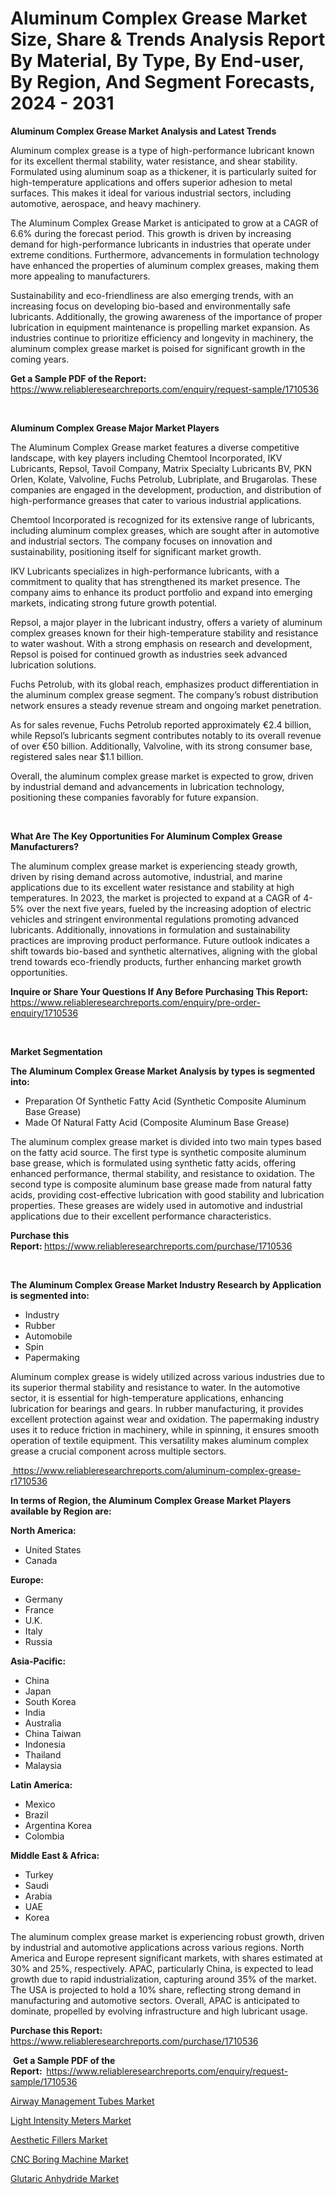 <p><h1>Aluminum Complex Grease Market Size, Share & Trends Analysis Report By Material, By Type, By End-user, By Region, And Segment Forecasts, 2024 - 2031</h1></p><p><strong>Aluminum Complex Grease Market Analysis and Latest Trends</strong></p>
<p><p>Aluminum complex grease is a type of high-performance lubricant known for its excellent thermal stability, water resistance, and shear stability. Formulated using aluminum soap as a thickener, it is particularly suited for high-temperature applications and offers superior adhesion to metal surfaces. This makes it ideal for various industrial sectors, including automotive, aerospace, and heavy machinery.</p><p>The Aluminum Complex Grease Market is anticipated to grow at a CAGR of 6.6% during the forecast period. This growth is driven by increasing demand for high-performance lubricants in industries that operate under extreme conditions. Furthermore, advancements in formulation technology have enhanced the properties of aluminum complex greases, making them more appealing to manufacturers.</p><p>Sustainability and eco-friendliness are also emerging trends, with an increasing focus on developing bio-based and environmentally safe lubricants. Additionally, the growing awareness of the importance of proper lubrication in equipment maintenance is propelling market expansion. As industries continue to prioritize efficiency and longevity in machinery, the aluminum complex grease market is poised for significant growth in the coming years.</p></p>
<p><strong>Get a Sample PDF of the Report:&nbsp;</strong> <a href="https://www.reliableresearchreports.com/enquiry/request-sample/1710536?utm_campaign=4&utm_medium=2&utm_source=Github&utm_content=ia&utm_term=22102024&utm_id=aluminum-complex-grease">https://www.reliableresearchreports.com/enquiry/request-sample/1710536</a></p>
<p>&nbsp;</p>
<p><strong>Aluminum Complex Grease Major Market Players</strong></p>
<p><p>The Aluminum Complex Grease market features a diverse competitive landscape, with key players including Chemtool Incorporated, IKV Lubricants, Repsol, Tavoil Company, Matrix Specialty Lubricants BV, PKN Orlen, Kolate, Valvoline, Fuchs Petrolub, Lubriplate, and Brugarolas. These companies are engaged in the development, production, and distribution of high-performance greases that cater to various industrial applications.</p><p>Chemtool Incorporated is recognized for its extensive range of lubricants, including aluminum complex greases, which are sought after in automotive and industrial sectors. The company focuses on innovation and sustainability, positioning itself for significant market growth. </p><p>IKV Lubricants specializes in high-performance lubricants, with a commitment to quality that has strengthened its market presence. The company aims to enhance its product portfolio and expand into emerging markets, indicating strong future growth potential.</p><p>Repsol, a major player in the lubricant industry, offers a variety of aluminum complex greases known for their high-temperature stability and resistance to water washout. With a strong emphasis on research and development, Repsol is poised for continued growth as industries seek advanced lubrication solutions.</p><p>Fuchs Petrolub, with its global reach, emphasizes product differentiation in the aluminum complex grease segment. The company’s robust distribution network ensures a steady revenue stream and ongoing market penetration.</p><p>As for sales revenue, Fuchs Petrolub reported approximately €2.4 billion, while Repsol’s lubricants segment contributes notably to its overall revenue of over €50 billion. Additionally, Valvoline, with its strong consumer base, registered sales near $1.1 billion.</p><p>Overall, the aluminum complex grease market is expected to grow, driven by industrial demand and advancements in lubrication technology, positioning these companies favorably for future expansion.</p></p>
<p>&nbsp;</p>
<p><strong>What Are The Key Opportunities For Aluminum Complex Grease Manufacturers?</strong></p>
<p><p>The aluminum complex grease market is experiencing steady growth, driven by rising demand across automotive, industrial, and marine applications due to its excellent water resistance and stability at high temperatures. In 2023, the market is projected to expand at a CAGR of 4-5% over the next five years, fueled by the increasing adoption of electric vehicles and stringent environmental regulations promoting advanced lubricants. Additionally, innovations in formulation and sustainability practices are improving product performance. Future outlook indicates a shift towards bio-based and synthetic alternatives, aligning with the global trend towards eco-friendly products, further enhancing market growth opportunities.</p></p>
<p><strong>Inquire or Share Your Questions If Any Before Purchasing This Report:</strong> <a href="https://www.reliableresearchreports.com/enquiry/pre-order-enquiry/1710536?utm_campaign=4&utm_medium=2&utm_source=Github&utm_content=ia&utm_term=22102024&utm_id=aluminum-complex-grease">https://www.reliableresearchreports.com/enquiry/pre-order-enquiry/1710536</a></p>
<p>&nbsp;</p>
<p><strong>Market Segmentation</strong></p>
<p><strong>The Aluminum Complex Grease Market Analysis by types is segmented into:</strong></p>
<p><ul><li>Preparation Of Synthetic Fatty Acid (Synthetic Composite Aluminum Base Grease)</li><li>Made Of Natural Fatty Acid (Composite Aluminum Base Grease)</li></ul></p>
<p><p>The aluminum complex grease market is divided into two main types based on the fatty acid source. The first type is synthetic composite aluminum base grease, which is formulated using synthetic fatty acids, offering enhanced performance, thermal stability, and resistance to oxidation. The second type is composite aluminum base grease made from natural fatty acids, providing cost-effective lubrication with good stability and lubrication properties. These greases are widely used in automotive and industrial applications due to their excellent performance characteristics.</p></p>
<p><strong>Purchase this Report:&nbsp;</strong><a href="https://www.reliableresearchreports.com/purchase/1710536?utm_campaign=4&utm_medium=2&utm_source=Github&utm_content=ia&utm_term=22102024&utm_id=aluminum-complex-grease">https://www.reliableresearchreports.com/purchase/1710536</a></p>
<p>&nbsp;</p>
<p><strong>The Aluminum Complex Grease Market Industry Research by Application is segmented into:</strong></p>
<p><ul><li>Industry</li><li>Rubber</li><li>Automobile</li><li>Spin</li><li>Papermaking</li></ul></p>
<p><p>Aluminum complex grease is widely utilized across various industries due to its superior thermal stability and resistance to water. In the automotive sector, it is essential for high-temperature applications, enhancing lubrication for bearings and gears. In rubber manufacturing, it provides excellent protection against wear and oxidation. The papermaking industry uses it to reduce friction in machinery, while in spinning, it ensures smooth operation of textile equipment. This versatility makes aluminum complex grease a crucial component across multiple sectors.</p></p>
<p><a href="https://www.reliableresearchreports.com/aluminum-complex-grease-r1710536?utm_campaign=4&utm_medium=2&utm_source=Github&utm_content=ia&utm_term=22102024&utm_id=aluminum-complex-grease">&nbsp;https://www.reliableresearchreports.com/aluminum-complex-grease-r1710536</a></p>
<p><strong>In terms of Region, the Aluminum Complex Grease Market Players available by Region are:</strong></p>
<p>
    <p> <strong> North America: </strong>
        <ul>
            <li>United States</li>
            <li>Canada</li>
        </ul>
        </p> 
    <p> <strong> Europe: </strong>
        <ul>
            <li>Germany</li>
            <li>France</li>
            <li>U.K.</li>
            <li>Italy</li>
            <li>Russia</li>
        </ul>
        </p> 
    <p> <strong> Asia-Pacific: </strong>
        <ul>
            <li>China</li>
            <li>Japan</li>
            <li>South Korea</li>
            <li>India</li>
            <li>Australia</li>
            <li>China Taiwan</li>
            <li>Indonesia</li>
            <li>Thailand</li>
            <li>Malaysia</li>
        </ul>
        </p> 
    <p> <strong> Latin America: </strong>
        <ul>
            <li>Mexico</li>
            <li>Brazil</li>
            <li>Argentina Korea</li>
            <li>Colombia</li>
        </ul>
        </p> 
    <p> <strong> Middle East & Africa: </strong>
        <ul>
            <li>Turkey</li>
            <li>Saudi</li>
            <li>Arabia</li>
            <li>UAE</li>
            <li>Korea</li>
        </ul>
    </p>
    </p>
<p><p>The aluminum complex grease market is experiencing robust growth, driven by industrial and automotive applications across various regions. North America and Europe represent significant markets, with shares estimated at 30% and 25%, respectively. APAC, particularly China, is expected to lead growth due to rapid industrialization, capturing around 35% of the market. The USA is projected to hold a 10% share, reflecting strong demand in manufacturing and automotive sectors. Overall, APAC is anticipated to dominate, propelled by evolving infrastructure and high lubricant usage.</p></p>
<p><strong>Purchase this Report: </strong><a href="https://www.reliableresearchreports.com/purchase/1710536?utm_campaign=4&utm_medium=2&utm_source=Github&utm_content=ia&utm_term=22102024&utm_id=aluminum-complex-grease">https://www.reliableresearchreports.com/purchase/1710536</a></p>
<p>&nbsp;<strong>Get a Sample PDF of the Report:&nbsp;&nbsp;</strong><a href="https://www.reliableresearchreports.com/enquiry/request-sample/1710536?utm_campaign=4&utm_medium=2&utm_source=Github&utm_content=ia&utm_term=22102024&utm_id=aluminum-complex-grease">https://www.reliableresearchreports.com/enquiry/request-sample/1710536</a></p>
<p><strong></strong></p>
<p><p><a href="https://www.linkedin.com/pulse/airway-management-tubes-market-global-insights-sales-tjk2c?utm_campaign=4&utm_medium=2&utm_source=Github&utm_content=ia&utm_term=22102024&utm_id=aluminum-complex-grease">Airway Management Tubes Market</a></p><p><a href="https://issuu.com/reportprime-2/docs/light-intensity-meters-market-size-_5f7249061505b5?utm_campaign=4&utm_medium=2&utm_source=Github&utm_content=ia&utm_term=22102024&utm_id=aluminum-complex-grease">Light Intensity Meters Market</a></p><p><a href="https://www.linkedin.com/pulse/aesthetic-fillers-market-evolution-global-trends-regional-dynamics-kxymc?utm_campaign=4&utm_medium=2&utm_source=Github&utm_content=ia&utm_term=22102024&utm_id=aluminum-complex-grease">Aesthetic Fillers Market</a></p><p><a href="https://issuu.com/reportprime-2/docs/cnc-boring-machine-market-size-2030_d0d19600afa1a2?utm_campaign=4&utm_medium=2&utm_source=Github&utm_content=ia&utm_term=22102024&utm_id=aluminum-complex-grease">CNC Boring Machine Market</a></p><p><a href="https://github.com/alesiasc0na/Market-Research-Report-List-1/blob/main/glutaric-anhydride-market.md?utm_campaign=4&utm_medium=2&utm_source=Github&utm_content=ia&utm_term=22102024&utm_id=aluminum-complex-grease">Glutaric Anhydride Market</a></p></p>